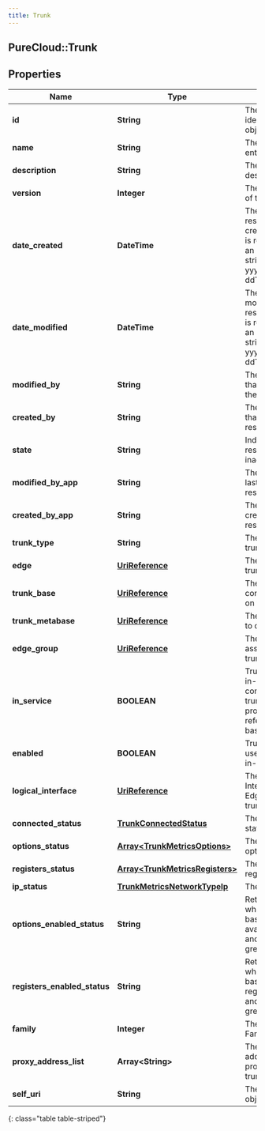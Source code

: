 ```yaml
---
title: Trunk
---
```

## PureCloud::Trunk

## Properties

|Name | Type | Description | Notes|
|------------ | ------------- | ------------- | -------------|
| **id** | **String** | The globally unique identifier for the object. | [optional] |
| **name** | **String** | The name of the entity. | |
| **description** | **String** | The resource&#39;s description. | [optional] |
| **version** | **Integer** | The current version of the resource. | [optional] |
| **date_created** | **DateTime** | The date the resource was created. Date time is represented as an ISO-8601 string. For example: yyyy-MM-ddTHH:mm:ss.SSSZ | [optional] |
| **date_modified** | **DateTime** | The date of the last modification to the resource. Date time is represented as an ISO-8601 string. For example: yyyy-MM-ddTHH:mm:ss.SSSZ | [optional] |
| **modified_by** | **String** | The ID of the user that last modified the resource. | [optional] |
| **created_by** | **String** | The ID of the user that created the resource. | [optional] |
| **state** | **String** | Indicates if the resource is active, inactive, or deleted. | [optional] |
| **modified_by_app** | **String** | The application that last modified the resource. | [optional] |
| **created_by_app** | **String** | The application that created the resource. | [optional] |
| **trunk_type** | **String** | The type of this trunk. | [optional] |
| **edge** | [**UriReference**](UriReference.html) | The Edge using this trunk. | [optional] |
| **trunk_base** | [**UriReference**](UriReference.html) | The trunk base configuration used on this trunk. | [optional] |
| **trunk_metabase** | [**UriReference**](UriReference.html) | The metabase used to create this trunk. | [optional] |
| **edge_group** | [**UriReference**](UriReference.html) | The edge group associated with this trunk. | [optional] |
| **in_service** | **BOOLEAN** | True if this trunk is in-service.  This comes from the trunk_enabled property of the referenced trunk base. | [optional] |
| **enabled** | **BOOLEAN** | True if the Edge used by this trunk is in-service | [optional] |
| **logical_interface** | [**UriReference**](UriReference.html) | The Logical Interface on the Edge to which the trunk is assigned. | [optional] |
| **connected_status** | [**TrunkConnectedStatus**](TrunkConnectedStatus.html) | The connected status of the trunk | [optional] |
| **options_status** | [**Array&lt;TrunkMetricsOptions&gt;**](TrunkMetricsOptions.html) | The trunk optionsStatus | [optional] |
| **registers_status** | [**Array&lt;TrunkMetricsRegisters&gt;**](TrunkMetricsRegisters.html) | The trunk registersStatus | [optional] |
| **ip_status** | [**TrunkMetricsNetworkTypeIp**](TrunkMetricsNetworkTypeIp.html) | The trunk ipStatus | [optional] |
| **options_enabled_status** | **String** | Returns Enabled when the trunk base supports the availability interval and it has a value greater than 0. | [optional] |
| **registers_enabled_status** | **String** | Returns Enabled when the trunk base supports the registration interval and it has a value greater than 0. | [optional] |
| **family** | **Integer** | The IP Network Family of the trunk | [optional] |
| **proxy_address_list** | **Array&lt;String&gt;** | The list of proxy addresses (ports if provided) for the trunk | [optional] |
| **self_uri** | **String** | The URI for this object | [optional] |
{: class="table table-striped"}


